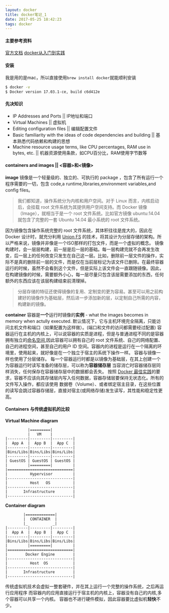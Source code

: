 ```yaml
---
layout: docker
title: docker笔记_1
date: 2017-05-25 18:42:23
tags: docker
---
```


#### 主要参考资料

[官方文档](https://docs.docker.com/get-started/#container-diagram)
[docker从入门到实践](https://yeasy.gitbooks.io/docker_practice/content/introduction/what.html)

#### 安装

我是用的是mac，所以直接使用`brew install docker`就能顺利安装

```bash
$ docker -v
$ Docker version 17.03.1-ce, build c6d412e
```

#### 先决知识

 - IP Addresses and Ports        || IP地址和端口
 - Virtual Machines              || 虚拟机
 - Editing configuration files   || 编辑配置文件
 - Basic familiarity with the ideas of code dependencies and building || 基本熟悉代码依赖和构建的思想
 - Machine resource usage terms, like CPU percentages, RAM use in bytes, etc. || 机器资源使用条款，如CPU百分比，RAM使用字节数等

#### containers and images || <容器>和<镜像>

**image** 镜像是一个轻量级的、独立的、可执行的 package ，包含了所有运行一个程序需要的一切，包含 code,a runtime,libraries,environment variables,and config files。

> 我们都知道，操作系统分为内核和用户空间。对于 Linux 而言，内核启动后，会挂载 root 文件系统为其提供用户空间支持。而 Docker 镜像（Image），就相当于是一个 root 文件系统。比如官方镜像 ubuntu:14.04 就包含了完整的一套 Ubuntu 14.04 最小系统的 root 文件系统。

因为镜像包含操作系统完整的 root 文件系统，其体积往往是庞大的，因此在 Docker 设计时，就充分利用 [Union FS](https://en.wikipedia.org/wiki/Union_mount) 的技术，将其设计为分层存储的架构。所以严格来说，镜像并非像是一个ISO那样的打包文件，而是一个虚拟的概念。
镜像构建时，会一层层构建，前一层是后一层的基础。每一层构建完就不会再发生改变，后一层上的任何改变只发生在自己这一层。比如，删除前一层文件的操作，实际不是真的删除前一层的文件，而是仅在当前层标记为该文件已删除。在最终容器运行的时候，虽然不会看到这个文件，但是实际上该文件会一直跟随镜像。因此，在构建镜像的时候，需要额外小心，每一层尽量只包含该层需要添加的东西，任何额外的东西应该在该层构建结束前清理掉。

> 分层存储的特征还使得镜像的复用、定制变的更为容易。甚至可以用之前构建好的镜像作为基础层，然后进一步添加新的层，以定制自己所需的内容，构建新的镜像。

**container** 容器是**一个**运行时镜像的**实例** - what the images becomes in memory when actully executed.
默认情况下，它与主机环境完全隔离，只能访问主机文件和端口（如果配置为这样做）。(端口和文件的访问都需要经过配置)
容器运行在主机的内核上，可以说容器的实质是进程，但是与普通进程不同的是容器拥有独立的[命名空间](https://en.wikipedia.org/wiki/Linux_namespaces),因此容器可以拥有自己的 root 文件系统、自己的网络配置、自己的进程空间，甚至自己的用户 ID 空间。容器内的进程是运行在一个隔离的环境里，使用起来，就好像是在一个独立于宿主的系统下操作一样。
容器与镜像一样也使用了分层储存。
每一个容器运行时都是以镜像为基础层，在其上创建一个为容器运行时读写准备的储存层，可以称为**容器储存层**
当容消亡时容器储存层同样消失，任何保存在容器储存层中的数据都会丢失。
按照 [Docker 最佳实践]()的要求，容器不应该向其存储层内写入任何数据，容器存储层要保持无状态化。所有的文件写入操作，都应该使用 数据卷（Volume）、或者绑定宿主目录，在这些位置的读写会跳过容器存储层，直接对宿主(或网络存储)发生读写，其性能和稳定性更高。

#### Containers 与传统虚拟机的比较

**Virtual Machine diagram**

```
          |=========|
          |   VM    |
|---------|---------|---------|
|  App A  |  App B  |  App C  |
|---------|---------|---------|
|Bins/Libs|Bins/Libs|Bins/Libs|
|---------|---------|---------|
| GuestOS | GuestOS | GuestOS |
|         |=========|         |
|=============================|
|          Hypervisor         |
|-----------------------------|
|          Host   OS          |
|-----------------------------|
|       Infrastructure        |
|-----------------------------|
```

**Container diagram**

```
        |=============|
        |  CONTAINER  |
        |_           _|
|---------|---------|---------|
|  App A  |  App B  |  App C  |
|---------|---------|---------|
|Bins/Libs|Bins/Libs|Bins/Libs|
|         |=========|         |
|=============================|
|        Docker Engine        |
|-----------------------------|
|          Host  OS           |
|-----------------------------|
|       Infrastructure        |
|-----------------------------|
```

传统虚拟机技术会虚拟一整套硬件，并在其上运行一个完整的操作系统，之后再运行应用程序
而容器内的应用直接运行于宿主机的内核上，容器没有自己的内核,多个容器可以共享一个内核。
容器也不进行硬件模拟，因此容器要比虚拟机**轻快**不少。
